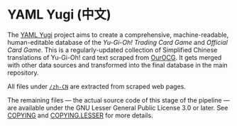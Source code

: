 # YAML Yugi (中文)

The [YAML Yugi](https://github.com/DawnbrandBots/yaml-yugi) project aims to create a comprehensive, machine-readable,
human-editable database of the _Yu-Gi-Oh! Trading Card Game_ and _Official Card Game_. This is a regularly-updated
collection of Simplified Chinese translations of Yu-Gi-Oh! card text scraped from [OurOCG](https://www.ourocg.cn/).
It gets merged with other data sources and transformed into the final database in the main repository.

All files under [`/zh-CN`](/zh-CN) are extracted from scraped web pages.

The remaining files — the actual source code of this stage of the pipeline — are available under the
GNU Lesser General Public License 3.0 or later. See [COPYING](./COPYING) and [COPYING.LESSER](./COPYING.LESSER)
for more details.
